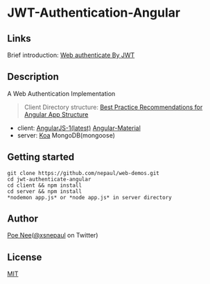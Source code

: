 # JWT-Authentication-Angular

## Links

Brief introduction: [Web authenticate By JWT](http://nepaul.github.io//2016/04/06/WEB-身份认证之-JWT/)

## Description

A Web Authentication Implementation

> Client Directory structure: [Best Practice Recommendations for Angular App Structure](https://docs.google.com/document/d/1XXMvReO8-Awi1EZXAXS4PzDzdNvV6pGcuaF4Q9821Es/pub)

* client: [AngularJS-1(latest)](https://angularjs.org/)              [Angular-Material](https://material.angularjs.org/latest/)
* server: [Koa](http://koajs.com/) MongoDB(mongoose)

## Getting started

```
git clone https://github.com/nepaul/web-demos.git
cd jwt-authenticate-angular
cd client && npm install
cd server && npm install
*nodemon app.js* or *node app.js* in server directory 
```

## Author

[Poe Nee](http://nepaul.github.io/)([@xsnepaul](https://twitter.com/xsnepaul) on Twitter)

## License
[MIT](https://github.com/nepaul/web-demos/blob/master/LICENSE)
